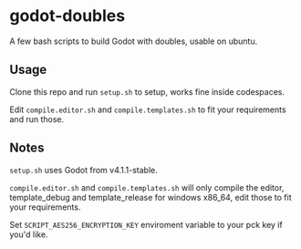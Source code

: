 # godot-doubles
A few bash scripts to build Godot with doubles, usable on ubuntu.

## Usage
Clone this repo and run `setup.sh` to setup, works fine inside codespaces.

Edit `compile.editor.sh` and `compile.templates.sh` to fit your requirements and run those.

## Notes
`setup.sh` uses Godot from v4.1.1-stable.

`compile.editor.sh` and `compile.templates.sh` will only compile the editor, template_debug and template_release for windows x86_64, edit those to fit your requirements.

Set `SCRIPT_AES256_ENCRYPTION_KEY` enviroment variable to your pck key if you'd like.

